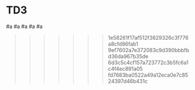 # TD3
#a
#a
#a
#a
#a
>>>>>>> 1e58261f17af512f3629326c3f776a8cfd86fab1
>>>>>>> 9ef7602a7e372083c9d390bbbfbd36da967b35de
>>>>>>> 6d3c5c4cf157a723772c3b5fc6a1c4f4ec891a05
>>>>>>> fd7683ba0522a49a12eca0e7c8524397d46b431c
